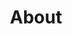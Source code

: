 ---
title: "About"
description: "Zach Morrissey, Software engineer. Seattle, WA."
tagline: "Fire me an email if you'd like to connect or have questions about what you're looking at here. Photo courtesy of [Frank Greif](https://frankgreifphotography.com) as part of his [Best Friends series](https://www.frankgreifphotography.com/#/dogs/)."
---